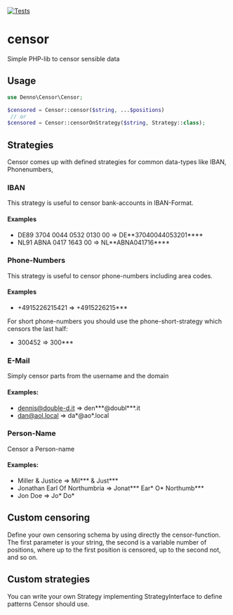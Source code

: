 [![Tests](https://github.com/dennobaby/censor/actions/workflows/tests.yml/badge.svg?branch=main)](https://github.com/dennobaby/censor/actions/workflows/tests.yml)

# censor
Simple PHP-lib to censor sensible data

## Usage
```php
use Denno\Censor\Censor;

$censored = Censor::censor($string, ...$positions)
 // or
$censored = Censor::censorOnStrategy($string, Strategy::class);

```

## Strategies
Censor comes up with defined strategies for common data-types like IBAN, Phonenumbers, 
### IBAN
 This strategy is useful to censor bank-accounts in IBAN-Format. 
#### Examples
* DE89 3704 0044 0532 0130 00 => DE&ast;&ast;37040044053201&ast;&ast;&ast;&ast;
* NL91 ABNA 0417 1643 00 =>  NL&ast;&ast;ABNA041716&ast;&ast;&ast;&ast;

### Phone-Numbers
This strategy is useful to censor phone-numbers including area codes.
#### Examples
* +4915226215421 => +4915226215***

For short phone-numbers you should use the phone-short-strategy which censors the last half:
 * 300452 => 300***

### E-Mail
Simply censor parts from the username and the domain
#### Examples:
* dennis@double-d.it => den***@doubl***.it
* dan@aol.local => da*@ao*.local

### Person-Name
Censor a Person-name
#### Examples:
* Miller & Justice => Mil*** & Just***
* Jonathan Earl Of Northumbria => Jonat*** Ear* O* Northumb***
* Jon Doe => Jo* Do*

## Custom censoring
Define your own censoring schema by using directly the censor-function.
The first parameter is your string, the second is a variable number of positions, where up to the first position is censored, up to the second not, and so on.

## Custom strategies
You can write your own Strategy implementing StrategyInterface to define patterns Censor should use.